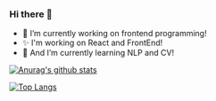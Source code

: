 ### Hi there 👋


- 🔭 I’m currently working on frontend programming!
- ✨ I'm working on React and FrontEnd!
- 🌱 And I’m currently learning NLP and CV!


[![Anurag's github stats](https://github-readme-stats.vercel.app/api?username=DummyNodeHead&theme=tokyonight&show_icons=true)](https://github.com/anuraghazra/github-readme-stats)

[![Top Langs](https://github-readme-stats.vercel.app/api/top-langs/?username=DummyNodeHead&theme=tokyonight&langs_count=8)](https://github.com/anuraghazra/github-readme-stats)

